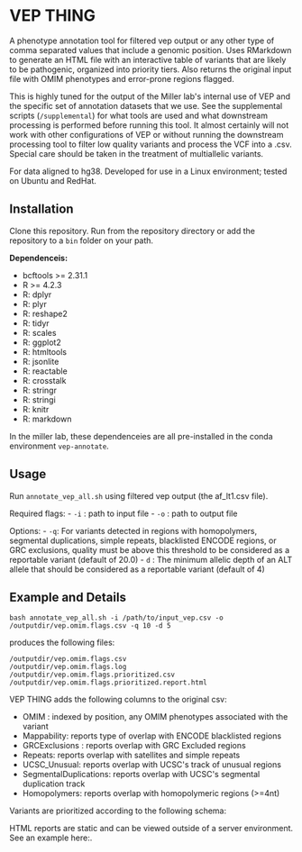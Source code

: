 # VEP THING

A phenotype annotation tool for filtered vep output or any other type of comma separated values that include a genomic position. Uses RMarkdown to generate an HTML file with an interactive table of variants that are likely to be pathogenic, organized into priority tiers. Also returns the original input file with OMIM phenotypes and error-prone regions flagged.

This is highly tuned for the output of the Miller lab's internal use of VEP and the specific set of annotation datasets that we use. See the supplemental scripts (`/supplemental`) for what tools are used and what downstream processing is performed before running this tool. It almost certainly will not work with other configurations of VEP or without running the downstream processing tool to filter low quality variants and process the VCF into a .csv. Special care should be taken in the treatment of multiallelic variants.

For data aligned to hg38. Developed for use in a Linux environment; tested on Ubuntu and RedHat.

## Installation

Clone this repository. Run from the repository directory or add the repository to a `bin` folder on your path.

**Dependenceis:**
 - bcftools >= 2.31.1
 - R >= 4.2.3
 - R: dplyr
 - R: plyr
 - R: reshape2
 - R: tidyr
 - R: scales
 - R: ggplot2
 - R: htmltools
 - R: jsonlite
 - R: reactable
 - R: crosstalk
 - R: stringr
 - R: stringi
 - R: knitr
 - R: markdown

 In the miller lab, these dependenceies are all pre-installed in the conda environment `vep-annotate`.

## Usage

Run `annotate_vep_all.sh` using filtered vep output (the af_lt1.csv file).

Required flags:
    - `-i` : path to input file
    - `-o` : path to output file 

Options:
    - `-q`: For variants detected in regions with homopolymers, segmental duplications, simple repeats, blacklisted ENCODE regions, or GRC exclusions, quality must be above this threshold to be considered as a reportable variant (default of 20.0)
    - `d` : The minimum allelic depth of an ALT allele that should be considered as a reportable variant (default of 4)

## Example and Details

```
bash annotate_vep_all.sh -i /path/to/input_vep.csv -o /outputdir/vep.omim.flags.csv -q 10 -d 5
```

produces the following files:

```
/outputdir/vep.omim.flags.csv
/outputdir/vep.omim.flags.log
/outputdir/vep.omim.flags.prioritized.csv
/outputdir/vep.omim.flags.prioritized.report.html
```

VEP THING adds the following columns to the original csv:

- OMIM : indexed by position, any OMIM phenotypes associated with the variant
- Mappability: reports type of overlap with ENCODE blacklisted regions
- GRCExclusions : reports overlap with GRC Excluded regions
- Repeats: reports overlap with satellites and simple repeats
- UCSC_Unusual: reports overlap with UCSC's track of unusual regions
- SegmentalDuplications: reports overlap with UCSC's segmental duplication track
- Homopolymers: reports overlap with homopolymeric regions (>=4nt)

Variants are prioritized according to the following schema:


HTML reports are static and can be viewed outside of a server environment. See an example here:.
